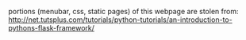 portions (menubar, css, static pages)  of this webpage are stolen from:
http://net.tutsplus.com/tutorials/python-tutorials/an-introduction-to-pythons-flask-framework/

